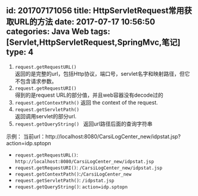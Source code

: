 id: 201707171056
title: HttpServletRequest常用获取URL的方法
date: 2017-07-17 10:56:50
categories: Java Web
tags: [Servlet,HttpServletRequest,SpringMvc,笔记]
type: 4
---------
1. `request.getRequestURL()`  
返回的是完整的url，包括Http协议，端口号，servlet名字和映射路径，但它不包含请求参数。  
2. `request.getRequestURI()`  
得到的是request URL的部分值，并且web容器没有decode过的  
3. `request.getContextPath()` 
返回 the context of the request.  
4. `request.getServletPath()`  
返回调用servlet的部分url.  
5. `request.getQueryString() ` 
返回url路径后面的查询字符串  

示例：
当前url：http://localhost:8080/CarsiLogCenter_new/idpstat.jsp?action=idp.sptopn
- `request.getRequestURL()`: `http://localhost:8080/CarsiLogCenter_new/idpstat.jsp`
- `request.getRequestURI()`: `/CarsiLogCenter_new/idpstat.jsp`
- `request.getContextPath()`:`/CarsiLogCenter_new`
- `request.getServletPath()`: `/idpstat.jsp`
- `request.getQueryString()`: `action=idp.sptopn`
